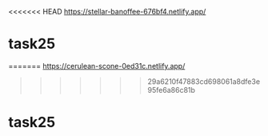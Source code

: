 <<<<<<< HEAD
https://stellar-banoffee-676bf4.netlify.app/
# task25
=======
https://cerulean-scone-0ed31c.netlify.app/
>>>>>>> 29a6210f47883cd698061a8dfe3e95fe6a86c81b
# task25
